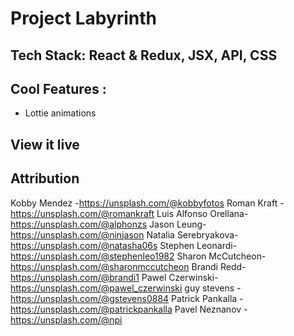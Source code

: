 # Project Labyrinth

## Tech Stack: React & Redux, JSX, API, CSS

## Cool Features :

- Lottie animations

## View it live

## Attribution

Kobby Mendez -https://unsplash.com/@kobbyfotos
Roman Kraft -https://unsplash.com/@romankraft
Luis Alfonso Orellana-https://unsplash.com/@alphonzs
Jason Leung-https://unsplash.com/@ninjason
Natalia Serebryakova-https://unsplash.com/@natasha06s
Stephen Leonardi-https://unsplash.com/@stephenleo1982
Sharon McCutcheon-https://unsplash.com/@sharonmccutcheon
Brandi Redd-https://unsplash.com/@brandi1
Pawel Czerwinski-https://unsplash.com/@pawel_czerwinski
guy stevens - https://unsplash.com/@gstevens0884
Patrick Pankalla -https://unsplash.com/@patrickpankalla
Pavel Neznanov - https://unsplash.com/@npi
